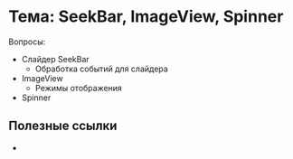 # Тема: SeekBar, ImageView, Spinner

Вопросы:

* Слайдер SeekBar
	* Обработка событий для слайдера
* ImageView
	* Режимы отображения
* Spinner

## Полезные ссылки

* 


